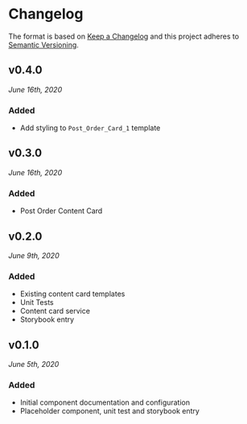 # Changelog

The format is based on [Keep a Changelog](http://keepachangelog.com/en/1.0.0/)
and this project adheres to [Semantic Versioning](http://semver.org/spec/v2.0.0.html).


v0.4.0
------------------------------
*June 16th, 2020*

### Added
- Add styling to `Post_Order_Card_1` template

v0.3.0
------------------------------
*June 16th, 2020*

### Added
- Post Order Content Card

v0.2.0
------------------------------
*June 9th, 2020*

### Added
- Existing content card templates
- Unit Tests
- Content card service
- Storybook entry

v0.1.0
------------------------------
*June 5th, 2020*

### Added
- Initial component documentation and configuration
- Placeholder component, unit test and storybook entry
